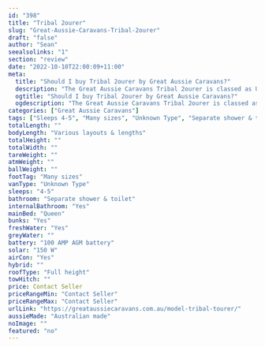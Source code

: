 ```yaml
---
id: "398"
title: "Tribal 2ourer"
slug: "Great-Aussie-Caravans-Tribal-2ourer"
draft: "false"
author: "Sean"
seealsolinks: "1"
section: "review"
date: "2022-10-10T22:00:09+11:00"
meta:
  title: "Should I buy Tribal 2ourer by Great Aussie Caravans?"
  description: "The Great Aussie Caravans Tribal 2ourer is classed as Unknown Type, and sleeps 4-5 people. It is Australian made and comes in at Many sizes. It generally has Separate shower & toilet."
  ogtitle: "Should I buy Tribal 2ourer by Great Aussie Caravans?"
  ogdescription: "The Great Aussie Caravans Tribal 2ourer is classed as Unknown Type, and sleeps 4-5 people. It is Australian made and comes in at Many sizes. It generally has Separate shower & toilet."
categories: ["Great Aussie Caravans"]
tags: ["Sleeps 4-5", "Many sizes", "Unknown Type", "Separate shower & toilet", "Full height", "Price Unknown", "Australian made"]
totalLength: ""
bodyLength: "Various layouts & lengths"
totalHeight: ""
totalWidth: ""
tareWeight: ""
atmWeight: ""
ballWeight: ""
footTag: "Many sizes"
vanType: "Unknown Type"
sleeps: "4-5"
bathroom: "Separate shower & toilet"
internalBathroom: "Yes"
mainBed: "Queen"
bunks: "Yes"
freshWater: "Yes"
greyWater: ""
battery: "100 AMP AGM battery"
solar: "150 W"
airCon: "Yes"
hybrid: ""
roofType: "Full height"
towHitch: ""
price: Contact Seller
priceRangeMin: "Contact Seller"
priceRangeMax: "Contact Seller"
urlLink: "https://greataussiecaravans.com.au/model-tribal-tourer/"
aussieMade: "Australian made"
noImage: ""
featured: "no"
---
```

